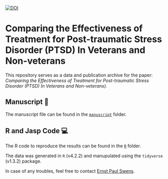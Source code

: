 <a href="https://zenodo.org/badge/latestdoi/589047648"><img src="https://zenodo.org/badge/589047648.svg" alt="DOI"></a>

# Comparing the Effectiveness of Treatment for Post-traumatic Stress Disorder (PTSD) In Veterans and Non-veterans
This repository serves as a data and publication archive for the paper: *Comparing the Effectiveness of Treatment for Post-traumatic Stress Disorder (PTSD) In Veterans and Non-veterans)*.

## Manuscript :notebook:
The manuscript file can be found in the [`manuscript`](/manuscript/) folder.

## R and Jasp Code :computer:
The R code to reproduce the results can be found in the [`R`](/R/) folder.

The data was generated in `R` (v4.2.2) and manupulated using the `tidyverse` (v1.3.2) package. 

In case of any troubles, feel free to contact [Ernst Paul Swens](mailto:epswens@gmail.com).
